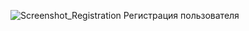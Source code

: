 ![Screenshot_Registration](https://github.com/user-attachments/assets/289490ba-ca22-48a9-ae53-cc764ecb30c6)
Регистрация пользователя
